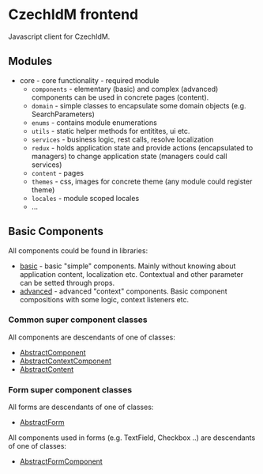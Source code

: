 # CzechIdM frontend

Javascript client for CzechIdM.

## Modules
* core - core functionality - required module
  * `components` - elementary (basic) and complex (advanced) components can be used in concrete pages (content).
  * `domain` - simple classes to encapsulate some domain objects (e.g. SearchParameters)
  * `enums` - contains module enumerations
  * `utils` - static helper methods for entitites, ui etc.
  * `services` - business logic, rest calls, resolve localization
  * `redux` - holds application state and provide actions (encapsulated to managers) to change application state (managers could call services)
  * `content` - pages
  * `themes` - css, images for concrete theme (any module could register theme)
  * `locales` - module scoped locales
  * ...

## Basic Components

All components could be found in libraries:

* [basic](../src/components/basic/) - basic "simple" components. Mainly without knowing about application content, localization etc. Contextual and other parameter can be setted through props.
* [advanced](../src/components/advanced/) - advanced "context" components. Basic component compositions with some logic, context listeners etc.

### Common super component classes

All components are descendants of one of classes:

* [AbstractComponent](../src/components/basic/AbstractComponent/README.md)
* [AbstractContextComponent](../src/components/basic/AbstractContextComponent/README.md)
* [AbstractContent](../src/components/basic/AbstractContent/README.md)

### Form super component classes

All forms are descendants of one of classes:

* [AbstractForm](../src/components/basic/AbstractForm/README.md)

All components used in forms (e.g. TextField, Checkbox ..) are descendants of one of classes:

* [AbstractFormComponent](../src/components/basic/AbstractFormComponent/README.md)
